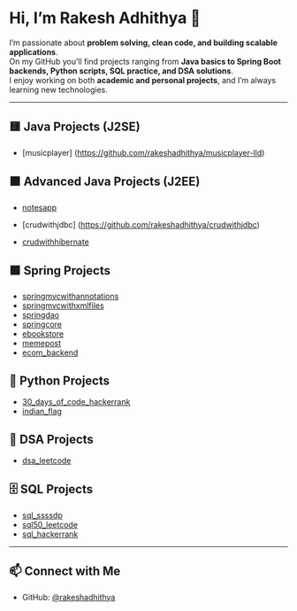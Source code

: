 # Hi, I’m Rakesh Adhithya 👋

I’m passionate about **problem solving, clean code, and building scalable applications**.  
On my GitHub you’ll find projects ranging from **Java basics to Spring Boot backends, Python scripts, SQL practice, and DSA solutions**.  
I enjoy working on both **academic and personal projects**, and I’m always learning new technologies.

---

## 🟨 Java Projects (J2SE)

- [musicplayer] (https://github.com/rakeshadhithya/musicplayer-lld)

## 🟧 Advanced Java Projects (J2EE)

- [notesapp](https://github.com/rakeshadhithya/notesapp)

- [crudwithjdbc] (https://github.com/rakeshadhithya/crudwithjdbc)

- [crudwithhibernate](https://github.com/rakeshadhithya/crudwithhibernate)

## 🟩 Spring Projects

- [springmvcwithannotations](https://github.com/rakeshadhithya/springmvcwithannotations)
- [springmvcwithxmlfiles](https://github.com/rakeshadhithya/springmvcwithxmlfiles)
- [springdao](https://github.com/rakeshadhithya/springdao)
- [springcore](https://github.com/rakeshadhithya/springcore)
- [ebookstore](https://github.com/rakeshadhithya/ebookstore)
- [memepost](https://github.com/rakeshadhithya/memepost)
- [ecom_backend](https://github.com/rakeshadhithya/ecom_backend)

## 🐍 Python Projects

- [30_days_of_code_hackerrank](https://github.com/rakeshadhithya/30_days_of_code_hackerrank)
- [indian_flag](https://github.com/rakeshadhithya/indian_flag)

## 🧩 DSA Projects

- [dsa_leetcode](https://github.com/rakeshadhithya/dsa_leetcode)

## 🗄️ SQL Projects

- [sql_ssssdp](https://github.com/rakeshadhithya/sql_ssssdp)
- [sql50_leetcode](https://github.com/rakeshadhithya/sql50_leetcode)
- [sql_hackerrank](https://github.com/rakeshadhithya/sql_hackerrank)

---

## 📫 Connect with Me

- GitHub: [@rakeshadhithya](https://github.com/rakeshadhithya)

